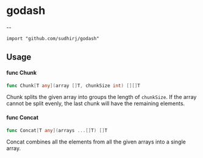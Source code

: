 # godash
--

    import "github.com/sudhirj/godash"

## Usage

#### func  Chunk

```go
func Chunk[T any](array []T, chunkSize int) [][]T
```

Chunk splits the given array into groups the length of `chunkSize`. If the array cannot be split evenly, the last chunk
will have the remaining elements.

#### func  Concat

```go
func Concat[T any](arrays ...[]T) []T
```

Concat combines all the elements from all the given arrays into a single array.
